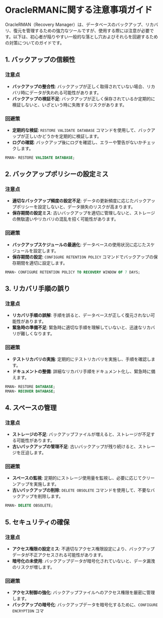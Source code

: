 # OracleRMANに関する注意事項ガイド

OracleRMAN（Recovery Manager）は、データベースのバックアップ、リカバリ、復元を管理するための強力なツールですが、使用する際には注意が必要です。以下は、初心者が陥りやすい一般的な落とし穴およびそれらを回避するための対策についてのガイドです。

## 1. バックアップの信頼性

### 注意点
- **バックアップの整合性**: バックアップが正しく取得されていない場合、リカバリ時にデータが失われる可能性があります。
- **バックアップの検証不足**: バックアップが正しく保存されているか定期的に検証しないと、いざという時に失敗するリスクがあります。

### 回避策
- **定期的な検証**: `RESTORE VALIDATE DATABASE` コマンドを使用して、バックアップが正しいかどうかを定期的に検証します。
- **ログの確認**: バックアップ後にログを確認し、エラーや警告がないかチェックします。

```sql
RMAN> RESTORE VALIDATE DATABASE;
```

## 2. バックアップポリシーの設定ミス

### 注意点
- **適切なバックアップ頻度の設定不足**: データの更新頻度に応じたバックアップポリシーを設定しないと、データ損失のリスクが高まります。
- **保存期間の設定ミス**: 古いバックアップを適切に管理しないと、ストレージの無駄遣いやリカバリの混乱を招く可能性があります。

### 回避策
- **バックアップスケジュールの最適化**: データベースの使用状況に応じたスケジュールを設定します。
- **保存期間の設定**: `CONFIGURE RETENTION POLICY` コマンドでバックアップの保存期間を適切に設定します。

```sql
RMAN> CONFIGURE RETENTION POLICY TO RECOVERY WINDOW OF 7 DAYS;
```

## 3. リカバリ手順の誤り

### 注意点
- **リカバリ手順の誤解**: 手順を誤ると、データベースが正しく復元されない可能性があります。
- **緊急時の準備不足**: 緊急時に適切な手順を理解していないと、迅速なリカバリが難しくなります。

### 回避策
- **テストリカバリの実施**: 定期的にテストリカバリを実施し、手順を確認します。
- **ドキュメントの整備**: 詳細なリカバリ手順をドキュメント化し、緊急時に備えます。

```sql
RMAN> RESTORE DATABASE;
RMAN> RECOVER DATABASE;
```

## 4. スペースの管理

### 注意点
- **ストレージの不足**: バックアップファイルが増えると、ストレージが不足する可能性があります。
- **古いバックアップの管理不足**: 古いバックアップが残り続けると、ストレージを圧迫します。

### 回避策
- **スペースの監視**: 定期的にストレージ使用量を監視し、必要に応じてクリーンアップを実施します。
- **古いバックアップの削除**: `DELETE OBSOLETE` コマンドを使用して、不要なバックアップを削除します。

```sql
RMAN> DELETE OBSOLETE;
```

## 5. セキュリティの確保

### 注意点
- **アクセス権限の設定ミス**: 不適切なアクセス権限設定により、バックアップデータが不正アクセスされる可能性があります。
- **暗号化の未使用**: バックアップデータが暗号化されていないと、データ漏洩のリスクが増します。

### 回避策
- **アクセス制御の強化**: バックアップファイルへのアクセス権限を厳密に管理します。
- **バックアップの暗号化**: バックアップデータを暗号化するために、`CONFIGURE ENCRYPTION` コマ